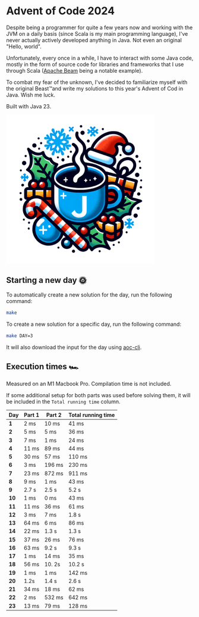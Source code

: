 # Advent of Code 2024

Despite being a programmer for quite a few years now and working with the JVM on a daily basis (since Scala is my main
programming language), I've never actually actively developed anything in Java. Not even an original "Hello, world".

Unfortunately, every once in a while, I have to interact with some Java code, mostly in the form of source code for
libraries and frameworks that I use through Scala ([Apache Beam](https://beam.apache.org/) being a notable example).

To combat my fear of the unknown, I've decided to familiarize myself with the original Beast™️and write my solutions to
this year's Advent of Cod in Java. Wish me luck.

Built with Java 23.

<img src="img.png" width="400"/>

## Starting a new day 🌞

To automatically create a new solution for the day, run the following command:

```bash
make
```

To create a new solution for a specific day, run the following command:

```bash
make DAY=3
```

It will also download the input for the day using [aoc-cli](https://github.com/scarvalhojr/aoc-cli).

## Execution times 🏎️

Measured on an M1 Macbook Pro. Compilation time is not included.

If some additional setup for both parts was used before solving them, it will be included in the `Total running time`
column.

| Day    | Part 1 | Part 2 | Total running time |
|--------|--------|--------|--------------------|
| **1**  | 2 ms   | 10 ms  | 41 ms              |
| **2**  | 5 ms   | 5 ms   | 36 ms              |
| **3**  | 7 ms   | 1 ms   | 24 ms              |
| **4**  | 11 ms  | 89 ms  | 44 ms              |
| **5**  | 30 ms  | 57 ms  | 110 ms             |
| **6**  | 3 ms   | 196 ms | 230 ms             |
| **7**  | 23 ms  | 872 ms | 911 ms             |
| **8**  | 9 ms   | 1 ms   | 43 ms              |
| **9**  | 2.7 s  | 2.5 s  | 5.2 s              |
| **10** | 1 ms   | 0 ms   | 43 ms              |
| **11** | 11 ms  | 36 ms  | 61 ms              |
| **12** | 3 ms   | 7 ms   | 1.8 s              |
| **13** | 64 ms  | 6 ms   | 86 ms              |
| **14** | 22 ms  | 1.3 s  | 1.3 s              |
| **15** | 37 ms  | 26 ms  | 76 ms              |
| **16** | 63 ms  | 9.2 s  | 9.3 s              |
| **17** | 1  ms  | 14  ms | 35 ms              |
| **18** | 56 ms  | 10. 2s | 10.2 s             |
| **19** | 1 ms   | 1 ms   | 142 ms             |
| **20** | 1.2s   | 1.4 s  | 2.6 s              |
| **21** | 34 ms  | 18 ms  | 62 ms              |
| **22** | 2 ms   | 532 ms | 642 ms             |
| **23** | 13 ms  | 79 ms  | 128 ms             |
